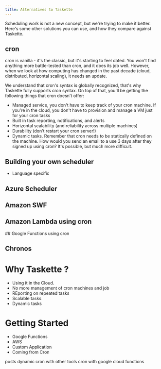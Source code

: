 ```yaml
---
title: Alternatives to Taskette
---
```


Scheduling work is not a new concept, but we're trying to make it better. Here's some other solutions you can use, and how they compare against Taskette.

## cron

cron is vanilla - it's the classic, but it's starting to feel dated. You won't find anything more battle-tested than cron, and it does its job well. However, when we look at how computing has changed in the past decade (cloud, distributed, horizontal scaling), it needs an update.

We understand that cron's syntax is globally recognized, that's why Taskette fully supports cron syntax. On top of that, you'll be getting the following things that cron doesn't offer:

* Managed service, you don't have to keep track of your cron machine. If you're in the cloud, you don't have to provision and manage a VM just for your cron tasks
* Built in task reporting, notifications, and alerts
* Horizontal scalability (and reliability across multiple machines)
* Durability (don't restart your cron server!)
* Dynamic tasks. Remember that cron needs to be statically defined on the machine. How would you send an email to a use 3 days after they signed up using cron? It's possible, but much more difficult.

## Building your own scheduler
* Language specific
## Azure Scheduler
## Amazon SWF
## Amazon Lambda using cron
## Google Functions using cron
## Chronos

# Why Taskette ?

* Using it in the Cloud.
* No more management of cron machines and job
* REporting on repeated tasks
* Scalable tasks
* Dynamic tasks

# Getting Started

* Google Functions
* AWS
* Custom Application
* Coming from Cron


posts
dynamic cron with other tools
cron with google cloud functions